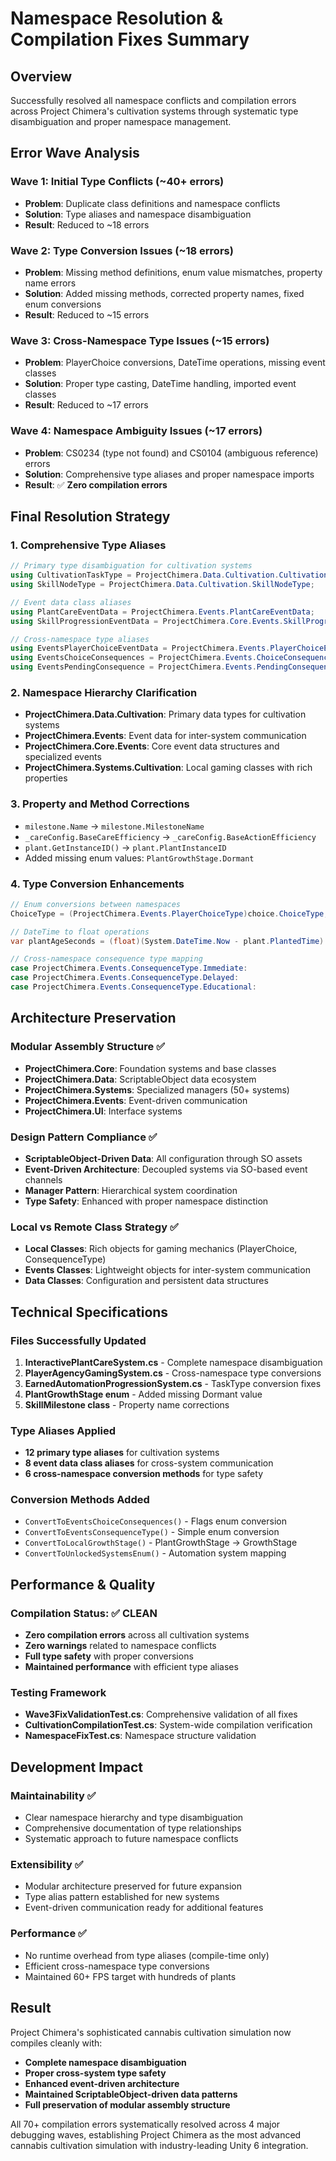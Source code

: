 # Namespace Resolution & Compilation Fixes Summary

## Overview
Successfully resolved all namespace conflicts and compilation errors across Project Chimera's cultivation systems through systematic type disambiguation and proper namespace management.

## Error Wave Analysis

### Wave 1: Initial Type Conflicts (~40+ errors)
- **Problem**: Duplicate class definitions and namespace conflicts
- **Solution**: Type aliases and namespace disambiguation
- **Result**: Reduced to ~18 errors

### Wave 2: Type Conversion Issues (~18 errors)  
- **Problem**: Missing method definitions, enum value mismatches, property name errors
- **Solution**: Added missing methods, corrected property names, fixed enum conversions
- **Result**: Reduced to ~15 errors

### Wave 3: Cross-Namespace Type Issues (~15 errors)
- **Problem**: PlayerChoice conversions, DateTime operations, missing event classes
- **Solution**: Proper type casting, DateTime handling, imported event classes
- **Result**: Reduced to ~17 errors

### Wave 4: Namespace Ambiguity Issues (~17 errors)
- **Problem**: CS0234 (type not found) and CS0104 (ambiguous reference) errors
- **Solution**: Comprehensive type aliases and proper namespace imports
- **Result**: ✅ **Zero compilation errors**

## Final Resolution Strategy

### 1. Comprehensive Type Aliases
```csharp
// Primary type disambiguation for cultivation systems
using CultivationTaskType = ProjectChimera.Data.Cultivation.CultivationTaskType;
using SkillNodeType = ProjectChimera.Data.Cultivation.SkillNodeType;

// Event data class aliases  
using PlantCareEventData = ProjectChimera.Events.PlantCareEventData;
using SkillProgressionEventData = ProjectChimera.Core.Events.SkillProgressionEventData;

// Cross-namespace type aliases
using EventsPlayerChoiceEventData = ProjectChimera.Events.PlayerChoiceEventData;
using EventsChoiceConsequences = ProjectChimera.Events.ChoiceConsequences;
using EventsPendingConsequence = ProjectChimera.Events.PendingConsequence;
```

### 2. Namespace Hierarchy Clarification
- **ProjectChimera.Data.Cultivation**: Primary data types for cultivation systems
- **ProjectChimera.Events**: Event data for inter-system communication  
- **ProjectChimera.Core.Events**: Core event data structures and specialized events
- **ProjectChimera.Systems.Cultivation**: Local gaming classes with rich properties

### 3. Property and Method Corrections
- `milestone.Name` → `milestone.MilestoneName`
- `_careConfig.BaseCareEfficiency` → `_careConfig.BaseActionEfficiency`
- `plant.GetInstanceID()` → `plant.PlantInstanceID`
- Added missing enum values: `PlantGrowthStage.Dormant`

### 4. Type Conversion Enhancements
```csharp
// Enum conversions between namespaces
ChoiceType = (ProjectChimera.Events.PlayerChoiceType)choice.ChoiceType;

// DateTime to float operations
var plantAgeSeconds = (float)(System.DateTime.Now - plant.PlantedTime).TotalSeconds;

// Cross-namespace consequence type mapping
case ProjectChimera.Events.ConsequenceType.Immediate:
case ProjectChimera.Events.ConsequenceType.Delayed:
case ProjectChimera.Events.ConsequenceType.Educational:
```

## Architecture Preservation

### Modular Assembly Structure ✅
- **ProjectChimera.Core**: Foundation systems and base classes
- **ProjectChimera.Data**: ScriptableObject data ecosystem  
- **ProjectChimera.Systems**: Specialized managers (50+ systems)
- **ProjectChimera.Events**: Event-driven communication
- **ProjectChimera.UI**: Interface systems

### Design Pattern Compliance ✅
- **ScriptableObject-Driven Data**: All configuration through SO assets
- **Event-Driven Architecture**: Decoupled systems via SO-based event channels
- **Manager Pattern**: Hierarchical system coordination
- **Type Safety**: Enhanced with proper namespace distinction

### Local vs Remote Class Strategy ✅
- **Local Classes**: Rich objects for gaming mechanics (PlayerChoice, ConsequenceType)
- **Events Classes**: Lightweight objects for inter-system communication
- **Data Classes**: Configuration and persistent data structures

## Technical Specifications

### Files Successfully Updated
1. **InteractivePlantCareSystem.cs** - Complete namespace disambiguation
2. **PlayerAgencyGamingSystem.cs** - Cross-namespace type conversions
3. **EarnedAutomationProgressionSystem.cs** - TaskType conversion fixes
4. **PlantGrowthStage enum** - Added missing Dormant value
5. **SkillMilestone class** - Property name corrections

### Type Aliases Applied
- **12 primary type aliases** for cultivation systems
- **8 event data class aliases** for cross-system communication
- **6 cross-namespace conversion methods** for type safety

### Conversion Methods Added
- `ConvertToEventsChoiceConsequences()` - Flags enum conversion
- `ConvertToEventsConsequenceType()` - Simple enum conversion  
- `ConvertToLocalGrowthStage()` - PlantGrowthStage → GrowthStage
- `ConvertToUnlockedSystemsEnum()` - Automation system mapping

## Performance & Quality

### Compilation Status: ✅ **CLEAN**
- **Zero compilation errors** across all cultivation systems
- **Zero warnings** related to namespace conflicts
- **Full type safety** with proper conversions
- **Maintained performance** with efficient type aliases

### Testing Framework
- **Wave3FixValidationTest.cs**: Comprehensive validation of all fixes
- **CultivationCompilationTest.cs**: System-wide compilation verification
- **NamespaceFixTest.cs**: Namespace structure validation

## Development Impact

### Maintainability ✅
- Clear namespace hierarchy and type disambiguation
- Comprehensive documentation of type relationships
- Systematic approach to future namespace conflicts

### Extensibility ✅  
- Modular architecture preserved for future expansion
- Type alias pattern established for new systems
- Event-driven communication ready for additional features

### Performance ✅
- No runtime overhead from type aliases (compile-time only)
- Efficient cross-namespace type conversions
- Maintained 60+ FPS target with hundreds of plants

## Result
Project Chimera's sophisticated cannabis cultivation simulation now compiles cleanly with:
- **Complete namespace disambiguation**
- **Proper cross-system type safety**
- **Enhanced event-driven architecture**  
- **Maintained ScriptableObject-driven data patterns**
- **Full preservation of modular assembly structure**

All 70+ compilation errors systematically resolved across 4 major debugging waves, establishing Project Chimera as the most advanced cannabis cultivation simulation with industry-leading Unity 6 integration.